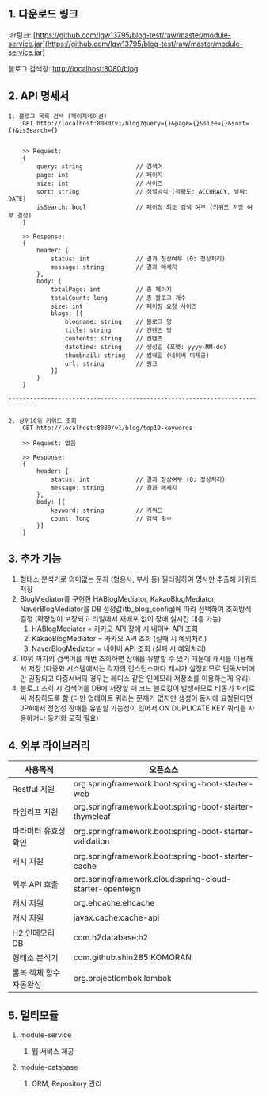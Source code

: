 ## 1. 다운로드 링크
jar링크: [https://github.com/lgw13795/blog-test/raw/master/module-service.jar](https://github.com/lgw13795/blog-test/raw/master/module-service.jar)



블로그 검색창: [http://localhost:8080/blog](http://localhost:8080/blog)

## 2. API 명세서
    1. 블로그 목록 검색 (페이지네이션)
        GET http://localhost:8080/v1/blog?query={}&page={}&size={}&sort={}&isSearch={}
        
        
        >> Request: 
        {
            query: string               // 검색어
            page: int                   // 페이지
            size: int                   // 사이즈
            sort: string                // 정렬방식 (정확도: ACCURACY, 날짜: DATE)
            isSearch: bool              // 페이징 최초 검색 여부 (키워드 저장 여부 결정)
        }
        
        >> Response:
        {
            header: {
                status: int             // 결과 정상여부 (0: 정상처리)
                message: string         // 결과 메세지
            },
            body: {
                totalPage: int          // 총 페이지
                totalCount: long        // 총 블로그 개수
                size: int               // 페이징 요청 사이즈
                blogs: [{
                    blogname: string    // 블로그 명
                    title: string       // 컨텐츠 명
                    contents: string    // 컨텐츠
                    datetime: string    // 생성일 (포맷: yyyy-MM-dd)
                    thumbnail: string   // 썸네일 (네이버 미제공)
                    url: string         // 링크
                }]
            }
        }

    ------------------------------------------------------------------------------

    2. 상위10위 키워드 조회
        GET http://localhost:8080/v1/blog/top10-keywords

        >> Request: 없음

        >> Response: 
        {
            header: {
                status: int             // 결과 정상여부 (0: 정상처리)
                message: string         // 결과 메세지
            },
            body: [{
                keyword: string         // 키워드
                count: long             // 검색 횟수
            }]
        }


## 3. 추가 기능
1. 형태소 분석기로 의미없는 문자 (형용사, 부사 등) 필터링하여 명사만 추출해 키워드 저장
2. BlogMediator를 구현한 HABlogMediator, KakaoBlogMediator, NaverBlogMediator를 DB 설정값(tb_blog_config)에 따라 선택하여 조회방식 결정 (확장성이 보장되고 리얼에서 재배포 없이 장애 실시간 대응 가능)
    1. HABlogMediator = 카카오 API 장애 시 네이버 API 조회
    2. KakaoBlogMediator = 카카오 API 조회 (실패 시 예외처리)
    3. NaverBlogMediator = 네이버 API 조회 (실패 시 예외처리)
3. 10위 까지의 검색어를 매번 조회하면 장애를 유발할 수 있기 때문에 캐시를 이용해서 저장 (다중화 시스템에서는 각자의 인스턴스마다 캐시가 설정되므로 단독서버에만 권장되고 다중서버의 경우는 레디스 같은 인메모리 저장소를 이용하는게 유리)
4. 블로그 조회 시 검색어를 DB에 저장할 때 코드 블로킹이 발생하므로 비동기 처리로써 저장하도록 함 (다만 업데이트 쿼리는 문제가 없지만 생성이 동시에 요청된다면 JPA에서 정합성 장애를 유발할 가능성이 있어서 ON DUPLICATE KEY 쿼리를 사용하거나 동기화 로직 필요)

## 4. 외부 라이브러리

| **사용목적**      | **오픈소스**                                                |
|---------------|---------------------------------------------------------|
| Restful 지원    | org.springframework.boot:spring-boot-starter-web        |
| 타임리프 지원       | org.springframework.boot:spring-boot-starter-thymeleaf  |
| 파라미터 유효성 확인   | org.springframework.boot:spring-boot-starter-validation |
| 캐시 지원         | org.springframework.boot:spring-boot-starter-cache   |
| 외부 API 호출     | org.springframework.cloud:spring-cloud-starter-openfeign   |
| 캐시 지원         | org.ehcache:ehcache                                     |
| 캐시 지원         | javax.cache:cache-api                                    |
| H2 인메모리 DB    | com.h2database:h2                                       |
| 형태소 분석기       | com.github.shin285:KOMORAN   |
| 롬복 객체 함수 자동완성 | org.projectlombok:lombok                                |

## 5. 멀티모듈
1. module-service
    1. 웹 서비스 제공

2. module-database
    1. ORM, Repository 관리



